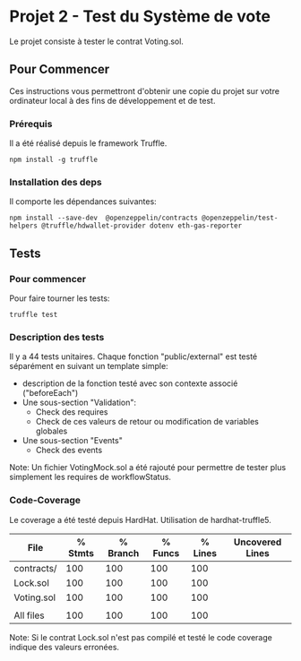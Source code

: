 # Projet 2 - Test du Système de vote

Le projet consiste à tester le contrat Voting.sol.

## Pour Commencer

Ces instructions vous permettront d'obtenir une copie du projet sur votre ordinateur local à des fins de développement et de test.

### Prérequis

Il a été réalisé depuis le framework Truffle.
```
npm install -g truffle
```

### Installation des deps

Il comporte les dépendances suivantes:
```
npm install --save-dev  @openzeppelin/contracts @openzeppelin/test-helpers @truffle/hdwallet-provider dotenv eth-gas-reporter
```

## Tests

### Pour commencer

Pour faire tourner les tests:
```
truffle test
```

### Description des tests

Il y a 44 tests unitaires.
Chaque fonction "public/external" est testé séparément en suivant un template simple:
* description de la fonction testé avec son contexte associé ("beforeEach")
* Une sous-section "Validation":
  * Check des requires
  * Check de ces valeurs de retour ou modification de variables globales
* Une sous-section "Events"
  * Check des events
  
Note: Un fichier VotingMock.sol a été rajouté pour permettre de tester plus simplement les requires de workflowStatus.

### Code-Coverage

Le coverage a été testé depuis HardHat. Utilisation de hardhat-truffle5.

|File         |  % Stmts | % Branch |  % Funcs |  % Lines |Uncovered Lines |
|-------------|----------|----------|----------|----------|----------------|
| contracts/  |      100 |      100 |      100 |      100 |                |
|  Lock.sol   |      100 |      100 |      100 |      100 |                |
|  Voting.sol |      100 |      100 |      100 |      100 |                |
|             |          |          |          |          |                |
|All files    |      100 |      100 |      100 |      100 |                |


Note: Si le contrat Lock.sol n'est pas compilé et testé le code coverage indique des valeurs erronées.






